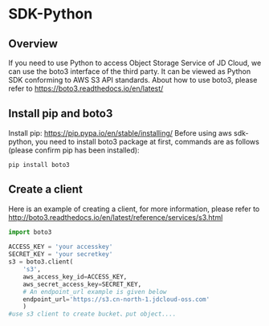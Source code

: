 # SDK-Python

## Overview

If you need to use Python to access Object Storage Service of JD Cloud, we can use the boto3 interface of the third party. It can be viewed as Python SDK conforming to AWS S3 API standards. About how to use boto3, please refer to https://boto3.readthedocs.io/en/latest/

## Install pip and boto3

Install pip: https://pip.pypa.io/en/stable/installing/
Before using aws sdk-python, you need to install boto3 package at first, commands are as follows (please confirm pip has been installed):
```
pip install boto3
```

## Create a client

Here is an example of creating a client, for more information, please refer to http://boto3.readthedocs.io/en/latest/reference/services/s3.html

```Python
import boto3  
        
ACCESS_KEY = 'your accesskey'  
SECRET_KEY = 'your secretkey'  
s3 = boto3.client(  
    's3',  
    aws_access_key_id=ACCESS_KEY,  
    aws_secret_access_key=SECRET_KEY,  
    # An endpoint_url example is given below  
    endpoint_url='https://s3.cn-north-1.jdcloud-oss.com'  
    )  
#use s3 client to create bucket、put object....
```
